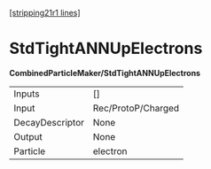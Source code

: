 [[stripping21r1 lines]](./stripping21r1-index)

# StdTightANNUpElectrons

**CombinedParticleMaker/StdTightANNUpElectrons**

|                 |                    |
|-----------------|--------------------|
| Inputs          | []               |
| Input           | Rec/ProtoP/Charged |
| DecayDescriptor | None               |
| Output          | None               |
| Particle        | electron           |
